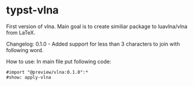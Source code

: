 # typst-vlna
First version of vlna.
Main goal is to create similiar package to luavlna/vlna from LaTeX.

Changelog: 0.1.0 - Added support for less than 3 characters to join with following word.

How to use:
In main file put following code:
```typst
#import "@preview/vlna:0.1.0":*
#show: apply-vlna
```
